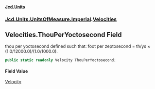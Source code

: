 #### [Jcd.Units](index 'index')
### [Jcd.Units.UnitsOfMeasure.Imperial](Jcd.Units.UnitsOfMeasure.Imperial 'Jcd.Units.UnitsOfMeasure.Imperial').[Velocities](Velocities 'Jcd.Units.UnitsOfMeasure.Imperial.Velocities')

## Velocities.ThouPerYoctosecond Field

thou per yoctosecond defined such that: foot per zeptosecond = th/ys × (1.0/12000.0)/(1.0/1000.0).

```csharp
public static readonly Velocity ThouPerYoctosecond;
```

#### Field Value
[Velocity](Velocity 'Jcd.Units.UnitTypes.Velocity')